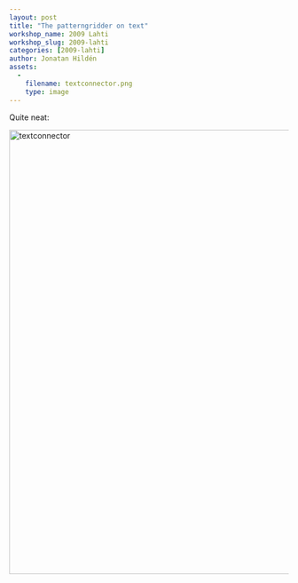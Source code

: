 ```yaml
---
layout: post
title: "The patterngridder on text"
workshop_name: 2009 Lahti
workshop_slug: 2009-lahti
categories: [2009-lahti]
author: Jonatan Hildén
assets:
  -
    filename: textconnector.png
    type: image
---
```

Quite neat:

<a href="http://workshops.nodebox.net/2009/wp-content/uploads/textconnector.png"><img class="alignnone size-full wp-image-528" title="textconnector" src="http://workshops.nodebox.net/2009/wp-content/uploads/textconnector.png" alt="textconnector" width="600" height="800" /></a>

